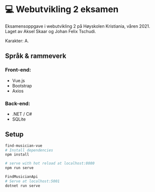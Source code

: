# :computer: Webutvikling 2 eksamen

Eksamensoppgave i webutvikling 2 på Høyskolen Kristiania, våren 2021. 
Laget av Aksel Skaar og Johan Felix Tschudi. 

Karakter: A.

## Språk & rammeverk
### Front-end:
- Vue.js
- Bootstrap
- Axios

### Back-end:
- .NET / C#
- SQLite


## Setup
``` bash
find-musician-vue
# Install dependencies
npm install

# serve with hot reload at localhost:8080
npm run serve

FindMusicianApi
# Serve at localhost:5001
dotnet run serve 
```

